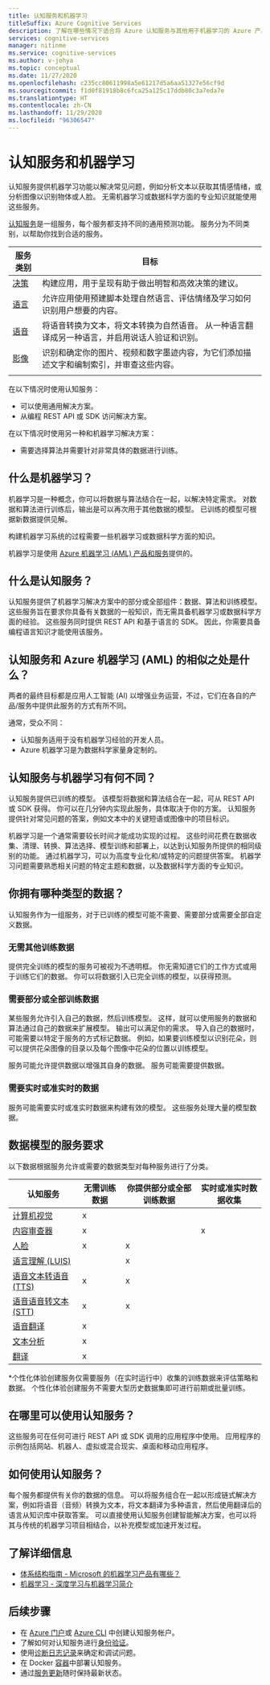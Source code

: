 ```yaml
---
title: 认知服务和机器学习
titleSuffix: Azure Cognitive Services
description: 了解在哪些情况下适合将 Azure 认知服务与其他用于机器学习的 Azure 产品/服务配合使用。
services: cognitive-services
manager: nitinme
ms.service: cognitive-services
ms.author: v-johya
ms.topic: conceptual
ms.date: 11/27/2020
ms.openlocfilehash: c235cc80611998a5e61217d5a6aa51327e56cf9d
ms.sourcegitcommit: f1d0f81918b8c6fca25a125c17ddb80c3a7eda7e
ms.translationtype: HT
ms.contentlocale: zh-CN
ms.lasthandoff: 11/29/2020
ms.locfileid: "96306547"
---
```

# <a name="cognitive-services-and-machine-learning"></a>认知服务和机器学习

认知服务提供机器学习功能以解决常见问题，例如分析文本以获取其情感情绪，或分析图像以识别物体或人脸。 无需机器学习或数据科学方面的专业知识就能使用这些服务。 

[认知服务](./what-are-cognitive-services.md)是一组服务，每个服务都支持不同的通用预测功能。 服务分为不同类别，以帮助你找到合适的服务。 

|服务类别|目标|
|--|--|
|[决策](https://www.azure.cn/home/features/cognitive-services/directory/decision/)|构建应用，用于呈现有助于做出明智和高效决策的建议。|
|[语言](https://www.azure.cn/home/features/cognitive-services/directory/lang/)|允许应用使用预建脚本处理自然语言、评估情绪及学习如何识别用户想要的内容。|
|[语音](https://www.azure.cn/home/features/cognitive-services/directory/speech/)|将语音转换为文本，将文本转换为自然语音。 从一种语言翻译成另一种语言，并启用说话人验证和识别。|
|[影像](https://www.azure.cn/home/features/cognitive-services/directory/vision/)|识别和确定你的图片、视频和数字墨迹内容，为它们添加描述文字和编制索引，并审查这些内容。|
||||

在以下情况时使用认知服务：

* 可以使用通用解决方案。
* 从编程 REST API 或 SDK 访问解决方案。 

在以下情况时使用另一种和机器学习解决方案：

* 需要选择算法并需要针对非常具体的数据进行训练。

## <a name="what-is-machine-learning"></a>什么是机器学习？

机器学习是一种概念，你可以将数据与算法结合在一起，以解决特定需求。 对数据和算法进行训练后，输出是可以再次用于其他数据的模型。 已训练的模型可根据新数据提供见解。 

构建机器学习系统的过程需要一些机器学习或数据科学方面的知识。

机器学习是使用 [Azure 机器学习 (AML) 产品和服务](https://docs.microsoft.com/azure/architecture/data-guide/technology-choices/data-science-and-machine-learning?context=azure%252fmachine-learning%252fstudio%252fcontext%252fml-context)提供的。

## <a name="what-is-a-cognitive-service"></a>什么是认知服务？

认知服务提供了机器学习解决方案中的部分或全部组件：数据、算法和训练模型。 这些服务旨在要求你具备有关数据的一般知识，而无需具备机器学习或数据科学方面的经验。 这些服务同时提供 REST API 和基于语言的 SDK。 因此，你需要具备编程语言知识才能使用该服务。

## <a name="how-are-cognitive-services-and-azure-machine-learning-aml-similar"></a>认知服务和 Azure 机器学习 (AML) 的相似之处是什么？

两者的最终目标都是应用人工智能 (AI) 以增强业务运营，不过，它们在各自的产品/服务中提供此服务的方式有所不同。 

通常，受众不同：

* 认知服务适用于没有机器学习经验的开发人员。
* Azure 机器学习是为数据科学家量身定制的。 

## <a name="how-is-a-cognitive-service-different-from-machine-learning"></a>认知服务与机器学习有何不同？

认知服务提供已训练的模型。 该模型将数据和算法结合在一起，可从 REST API 或 SDK 获得。 你可以在几分钟内实现此服务，具体取决于你的方案。  认知服务提供针对常见问题的答案，例如文本中的关键短语或图像中的项目标识。 

机器学习是一个通常需要较长时间才能成功实现的过程。 这些时间花费在数据收集、清理、转换、算法选择、模型训练和部署上，以达到认知服务所提供的相同级别的功能。 通过机器学习，可以为高度专业化和/或特定的问题提供答案。 机器学习问题需要熟悉相关问题的特定主题和数据，以及数据科学方面的专业知识。

## <a name="what-kind-of-data-do-you-have"></a>你拥有哪种类型的数据？

认知服务作为一组服务，对于已训练的模型可能不需要、需要部分或需要全部自定义数据。 

### <a name="no-additional-training-data-required"></a>无需其他训练数据

提供完全训练的模型的服务可被视为不透明框。 你无需知道它们的工作方式或用于训练它们的数据。 你可以将数据引入已完全训练的模型，以获得预测。 

### <a name="some-or-all-training-data-required"></a>需要部分或全部训练数据

某些服务允许引入自己的数据，然后训练模型。 这样，就可以使用服务的数据和算法通过自己的数据来扩展模型。 输出可以满足你的需求。 导入自己的数据时，可能需要以特定于服务的方式标记数据。 例如，如果要训练模型以识别花朵，则可以提供花朵图像的目录以及每个图像中花朵的位置以训练模型。 

服务可能允许提供数据以增强其自身的数据。 服务可能需要提供数据。 

### <a name="real-time-or-near-real-time-data-required"></a>需要实时或准实时的数据

服务可能需要实时或准实时数据来构建有效的模型。 这些服务处理大量的模型数据。 

## <a name="service-requirements-for-the-data-model"></a>数据模型的服务要求

以下数据根据服务允许或需要的数据类型对每种服务进行了分类。

|认知服务|无需训练数据|你提供部分或全部训练数据|实时或准实时数据收集|
|--|--|--|--|
|[计算机视觉](./computer-vision/overview.md)|x|||
|[内容审查器](./Content-Moderator/overview.md)|x||x|
|[人脸](./Face/Overview.md)|x|x||
|[语言理解 (LUIS)](./LUIS/what-is-luis.md)||x||
|[语音文本转语音 (TTS)](speech-service/text-to-speech.md)|x|x||
|[语音语音转文本 (STT)](speech-service/speech-to-text.md)|x|x||
|[语音翻译](speech-service/speech-translation.md)|x|||
|[文本分析](./text-analytics/overview.md)|x|||
|[翻译](./translator/translator-info-overview.md)|x|||

*个性化体验创建服务仅需要服务（在实时运行中）收集的训练数据来评估策略和数据。 个性化体验创建服务不需要大型历史数据集即可进行前期或批量训练。 

## <a name="where-can-you-use-cognitive-services"></a>在哪里可以使用认知服务？
 
这些服务可在任何可进行 REST API 或 SDK 调用的应用程序中使用。 应用程序的示例包括网站、机器人、虚拟或混合现实、桌面和移动应用程序。 

## <a name="how-can-you-use-cognitive-services"></a>如何使用认知服务？

每个服务都提供有关你的数据的信息。 可以将服务组合在一起以形成链式解决方案，例如将语音（音频）转换为文本，将文本翻译为多种语言，然后使用翻译后的语言从知识库中获取答案。 可以直接使用认知服务创建智能解决方案，也可以将其与传统的机器学习项目相结合，以补充模型或加速开发过程。 

## <a name="learn-more"></a>了解详细信息

* [体系结构指南 - Microsoft 的机器学习产品有哪些？](https://docs.microsoft.com/azure/architecture/data-guide/technology-choices/data-science-and-machine-learning)
* [机器学习 - 深度学习与机器学习简介](../machine-learning/concept-deep-learning-vs-machine-learning.md)

## <a name="next-steps"></a>后续步骤

* 在 [Azure 门户](cognitive-services-apis-create-account.md)或 [Azure CLI](./cognitive-services-apis-create-account-cli.md) 中创建认知服务帐户。
* 了解如何对认知服务进行[身份验证](authentication.md)。
* 使用[诊断日志记录](diagnostic-logging.md)来确定和调试问题。 
* 在 Docker [容器](cognitive-services-container-support.md)中部署认知服务。
* 通过[服务更新](https://updates.azure.cn/?product=cognitive-services)随时保持最新状态。

